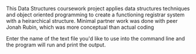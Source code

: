 This Data Structures coursework project applies data structures techniques and object oriented programming to create a functioning registrar system with a heirarchical structure. Minimal partner work was done with peer Jonah Rubin, which was more conceptual than actual coding

Enter the name of the text file you'd like to use into the command line and the program will run and print the output.
